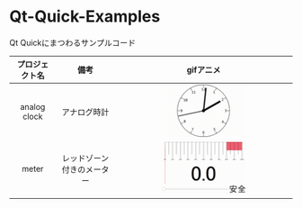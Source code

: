 # Qt-Quick-Examples
Qt Quickにまつわるサンプルコード

| プロジェクト名 |            備考            |                  gifアニメ                   |
| :------------: | :------------------------: | :------------------------------------------: |
|  analog clock  |        アナログ時計        | <img src="./img/analog_ckock.gif" width=50%> |
|     meter      | レッドゾーン付きのメーター |    <img src="./img/meter.gif" width=50%>     |


